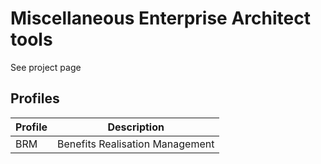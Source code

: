 # Miscellaneous Enterprise Architect tools

See project page

## Profiles

| Profile | Description |
|---------|-------------|
| BRM     | Benefits Realisation Management |
